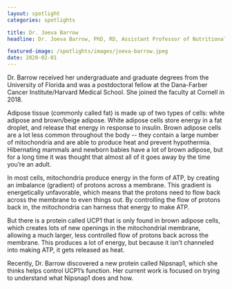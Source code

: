 ```yaml
---
layout: spotlight
categories: spotlights

title: Dr. Joeva Barrow
headline: Dr. Joeva Barrow, PhD, RD, Assistant Professor of Nutritional Sciences (Cornell University).<p> Dr. Barrow, a recent hire in the College of Human Ecology at Cornell, received an exploratory R21 grant ($566,000 over three years) from the National Institutes of Health in 2019. Her research focuses on human metabolism, metabolic disease, and obesity.

featured-image: /spotlights/images/joeva-barrow.jpeg
date: 2020-02-01
---
```


Dr. Barrow received her undergraduate and graduate degrees from the University of Florida and was a postdoctoral fellow at the Dana-Farber Cancer Institute/Harvard Medical School. She joined the faculty at Cornell in 2018.

Adipose tissue (commonly called fat) is made up of two types of cells: white adipose and brown/beige adipose. White adipose cells store energy in a fat droplet, and release that energy in response to insulin. Brown adipose cells are a lot less common throughout the body -- they contain a large number of mitochondria and are able to produce heat and prevent hypothermia. Hibernating mammals and newborn babies have a lot of brown adipose, but for a long time it was thought that almost all of it goes away by the time you’re an adult.

In most cells, mitochondria produce energy in the form of ATP, by creating an imbalance (gradient) of protons across a membrane. This gradient is energetically unfavorable, which means that the protons need to flow back across the membrane to even things out. By controlling the flow of protons back in, the mitochondria can harness that energy to make ATP.

But there is a protein called UCP1 that is only found in brown adipose cells, which creates lots of new openings in the mitochondrial membrane, allowing a much larger, less controlled flow of protons back across the membrane. This produces a lot of energy, but because it isn’t channeled into making ATP, it gets released as heat.

Recently, Dr. Barrow discovered a new protein called Nipsnap1, which she thinks helps control UCP1’s function. Her current work is focused on trying to understand what Nipsnap1 does and how.